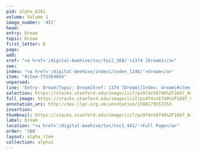 ```yaml
---
pid: alpha_0261
volume: Volume 1
image_number: '451'
head: 
entry: Dream
topic: Dream
first_letter: D
page: 
add: 
xref: "<a href='/digital-beehive/toc/toc2_268/'>1374 [Dream]</a>"
see: 
index: "<a href='/digital-beehive/index1/index_1146/'>dream</a>"
item: "#item-7723640e4"
unparsed: 
line: 'Entry: Dream|Topic: Dream|Xref: 1374 [Dream]|Index: dream|#item-7723640e4'
selection: https://stacks.stanford.edu/image/iiif/ps974xt6740%2F1607_0450/422,4149,2993,600/full/0/default.jpg
full_image: https://stacks.stanford.edu/image/iiif/ps974xt6740%2F1607_0450/full/full/0/default.jpg
annotation_uri: http://dev.llgc.org.uk/annotation/1508179157253
insertion: 
thumbnail: https://stacks.stanford.edu/image/iiif/ps974xt6740%2F1607_0450/422,4149,600,180/250,/0/default.jpg
label: Dream
location: "<a href='/digital-beehive/toc/toc1_441/'>Full Page</a>"
order: '260'
layout: alpha_item
collection: alpha1
---
```

